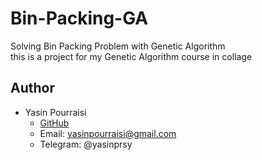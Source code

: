 # Bin-Packing-GA
Solving Bin Packing Problem with Genetic Algorithm<br>
this is a project for my Genetic Algorithm course in collage

## Author

- Yasin Pourraisi  
  - [GitHub](https://github.com/yasinpurraisi)  
  - Email: yasinpourraisi@gmail.com
  - Telegram: @yasinprsy

